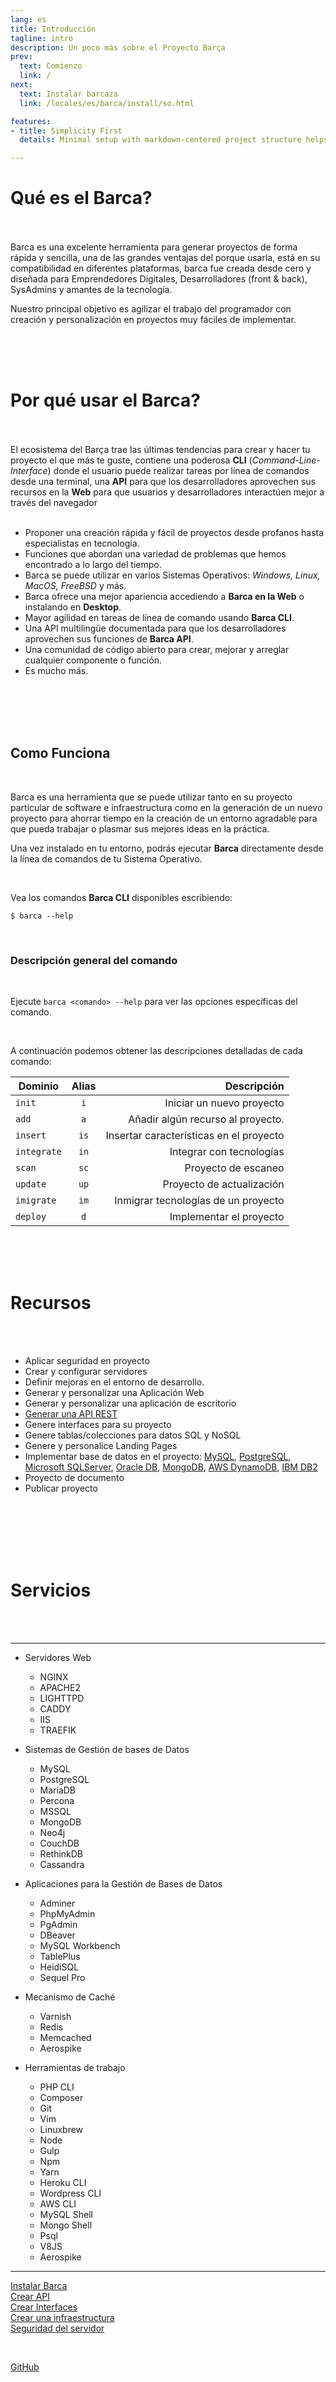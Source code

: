 ```yaml
---
lang: es
title: Introducción
tagline: intro
description: Un poco más sobre el Proyecto Barça
prev:
  text: Comienzo
  link: /
next:
  text: Instalar barcaza
  link: /locales/es/barca/install/so.html

features:
- title: Simplicity First
  details: Minimal setup with markdown-centered project structure helps you focus on writing.

---
```



# Qué es el Barca?
<br>
<br>
Barca es una excelente herramienta para generar proyectos de forma rápida y sencilla, una de las grandes ventajas del porque usarla, está en su compatibilidad en diferentes plataformas, barca fue creada desde cero y diseñada para Emprendedores Digitales, Desarrolladores (front & back), SysAdmins y amantes de la tecnología.

Nuestro principal objetivo es agilizar el trabajo del programador con creación y personalización en proyectos muy fáciles de implementar.

<br>
<br>
<br>

# Por qué usar el Barca?
<br>
<br>
El ecosistema del Barça trae las últimas tendencias para crear y hacer tu proyecto el que más te guste, contiene una poderosa <b>CLI</b> (<i>Command-Line-Interface</i>) donde el usuario puede realizar tareas por línea de comandos desde una terminal, una <b>API</b> para que los desarrolladores aprovechen sus recursos en la <b>Web</b> para que usuarios y desarrolladores interactúen mejor a través del navegador
<br>
<br>

  * Proponer una creación rápida y fácil de proyectos desde profanos hasta especialistas en tecnología.
  * Funciones que abordan una variedad de problemas que hemos encontrado a lo largo del tiempo.
  * Barca se puede utilizar en varios Sistemas Operativos: *Windows, Linux, MacOS, FreeBSD* y más.
  * Barca ofrece una mejor apariencia accediendo a **Barca en la Web** o instalando en **Desktop**.
  * Mayor agilidad en tareas de línea de comando usando **Barca CLI**.
  * Una API multilingüe documentada para que los desarrolladores aprovechen sus funciones de **Barca API**.
  * Una comunidad de código abierto para crear, mejorar y arreglar cualquier componente o función.
  * Es mucho más.

<br>
<br>
<br>
<br>

## Como Funciona

<br>

Barca es una herramienta que se puede utilizar tanto en su proyecto particular de software e infraestructura como en la generación de un nuevo proyecto para ahorrar tiempo en la creación de un entorno agradable para que pueda trabajar o plasmar sus mejores ideas en la práctica.

Una vez instalado en tu entorno, podrás ejecutar **Barca** directamente desde la línea de comandos de tu Sistema Operativo.

<br/>

Vea los comandos **Barca CLI** disponibles escribiendo:

```
$ barca --help
```

<br/>

### Descripción general del comando

<br/>

Ejecute `barca <comando> --help` para ver las opciones específicas del comando.

<br/>

A continuación podemos obtener las descripciones detalladas de cada comando:



| Dominio        | Alias           | Descripción  |
| ------------- |:-------------:| -----:|
| `init`      | `i` | Iniciar un nuevo proyecto |
| `add`      | `a`      |   Añadir algún recurso al proyecto. |
| `insert`      | `is`      |   Insertar características en el proyecto |
| `integrate` | `in`      |    Integrar con tecnologías |
| `scan` | `sc`      |    Proyecto de escaneo |
| `update` | `up`      |    Proyecto de actualización |
| `imigrate` | `im`      |    Inmigrar tecnologías de un proyecto |
| `deploy` | `d`      |    Implementar el proyecto |

<br>
<br>
<br>

# Recursos

<br>
<br>

* Aplicar seguridad en proyecto
* Crear y configurar servidores
* Definir mejoras en el entorno de desarrollo.
* Generar y personalizar una Aplicación Web
* Generar y personalizar una aplicación de escritorio
* [Generar una API REST](../../web/api/generate.md)
* Genere interfaces para su proyecto
* Genere tablas/colecciones para datos SQL y NoSQL
* Genere y personalice Landing Pages
* Implementar base de datos en el proyecto: [MySQL](https://www.mysql.com/), [PostgreSQL](https://www.postgresql.org/), [Microsoft SQLServer](https://www.microsoft.com/pt-br/sql-server/sql-server-2019), [Oracle DB](https://www.oracle.com/br/index.html), [MongoDB](https://www.mongodb.com/), [AWS DynamoDB](https://aws.amazon.com/pt/dynamodb/), [IBM DB2](https://www.ibm.com/products/db2-database/get-started)
* Proyecto de documento
* Publicar proyecto

<br>
<br>
<br>
<br>
<br>

# Servicios

<br>
<br>

--- 
- Servidores Web
  - NGINX
  - APACHE2
  - LIGHTTPD
  - CADDY
  - IIS
  - TRAEFIK

- Sistemas de Gestión de bases de Datos
  - MySQL
  - PostgreSQL
  - MariaDB
  - Percona
  - MSSQL
  - MongoDB
  - Neo4j
  - CouchDB
  - RethinkDB
  - Cassandra

- Aplicaciones para la Gestión de Bases de Datos
  - Adminer
  - PhpMyAdmin
  - PgAdmin
  - DBeaver
  - MySQL Workbench
  - TablePlus
  - HeidiSQL
  - Sequel Pro

- Mecanismo de Caché
  - Varnish
  - Redis
  - Memcached 
  - Aerospike 

- Herramientas de trabajo
  - PHP CLI
  - Composer
  - Git 
  - Vim 
  - Linuxbrew 
  - Node 
  - Gulp 
  - Npm 
  - Yarn 
  - Heroku CLI 
  - Wordpress CLI 
  - AWS CLI 
  - MySQL Shell
  - Mongo Shell
  - Psql
  - V8JS 
  - Aerospike 
---




<!-- absolute path -->
[Instalar Barca](/locales/es/barca/install/so.md)<br>
[Crear API](/locales/es/web/api/generate.md)<br>
[Crear Interfaces](/locales/es/web/design/generate.md)<br>
[Crear una infraestructura](/locales/es/infra/generate.md)<br>
[Seguridad del servidor](/locales/es/sec/server/generate.md)<br>
<!-- URL -->
<br>

[GitHub](https://github.com/project-barca)
